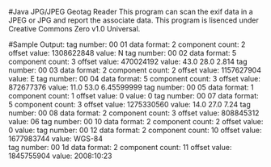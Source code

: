 #Java JPG/JPEG Geotag Reader
  This program can scan the exif data in a JPEG or JPG and report the associate data.
  This program is lisenced under Creative Commons Zero v1.0 Universal.
  
#Sample Output: 
tag number: 00 01 data format: 2 component count: 2 offset value: 1308622848 value: N
tag number: 00 02 data format: 5 component count: 3 offset value: 470024192 value: 43.0 28.0 2.814 
tag number: 00 03 data format: 2 component count: 2 offset value: 1157627904 value: E
tag number: 00 04 data format: 5 component count: 3 offset value: 872677376 value: 11.0 53.0 6.45599999 
tag number: 00 05 data format: 1 component count: 1 offset value: 0 value: 0
tag number: 00 07 data format: 5 component count: 3 offset value: 1275330560 value: 14.0 27.0 7.24 
tag number: 00 08 data format: 2 component count: 3 offset value: 808845312 value: 06
tag number: 00 10 data format: 2 component count: 2 offset value: 0 value: 
tag number: 00 12 data format: 2 component count: 10 offset value: 1677983744 value: WGS-84   
tag number: 00 1d data format: 2 component count: 11 offset value: 1845755904 value: 2008:10:23

